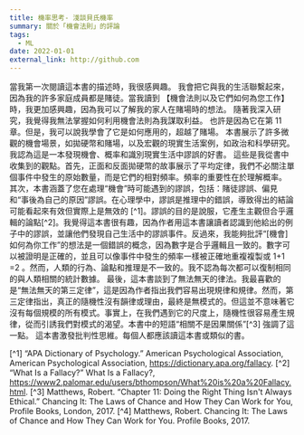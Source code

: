 ```yaml
---
title: 機率思考- 淺談貝氏機率
summary: 關於「機會法則」的評論
tags:
  - ML
date: 2022-01-01
external_link: http://github.com
---
```


當我第一次閱讀這本書的描述時，我很感興趣。 我會把它與我的生活聯繫起來，因為我的許多家庭成員都是賭徒。當我讀到 【機會法則以及它們如何為您工作】時，我更加感興趣，因為我可以了解我的家人在賭場時的想法。
隨著我深入研究，我覺得我無法掌握如何利用機會法則為我謀取利益。 也許是因為它在第 11 章。但是，我可以說我學會了它是如何應用的，超越了賭場。
本書展示了許多微觀的機會場景，如拋硬幣和賭場，以及宏觀的現實生活案例，如政治和科學研究。 我認為這是一本發現機會、概率和識別現實生活中謬誤的好書。
這些是我從書中收集到的觀點。首先，正面和反面拋硬幣的故事展示了平均定律，我們不必關注單個事件中發生的原始數量，而是它們的相對頻率。頻率的重要性在於理解概率。
其次，本書涵蓋了您在處理“機會”時可能遇到的謬誤，包括：賭徒謬誤、偏見和“事後為自己的原因”謬誤。在心理學中，謬誤是推理中的錯誤，導致得出的結論可能看起來有效但實際上是無效的 [^1]。謬誤的目的是說服，它產生主觀但合乎邏輯的論點[^2]。我覺得這本書很有趣，因為作者用這本書讓讀者認識到他給出的例子中的謬誤，並讓他們發現自己生活中的謬誤事件。反過來，我能夠批評“[機會]如何為你工作”的想法是一個錯誤的概念，因為數字是合乎邏輯且一致的。數字可以被證明是正確的，並且可以像事件中發生的頻率一樣被正確地重複複製或 1+1 =2 。然而，人類的行為、論點和推理是不一致的。我不認為每次都可以復制相同的與人類相關的統計數據。
最後，這本書談到了無法無天的律法。我最喜歡的是“無法無天的第三定律”，這是因為作者指出我們容易出現規律和規律。然而，第三定律指出，真正的隨機性沒有韻律或理由，最終是無模式的。但這並不意味著它沒有每個規模的所有模式。事實上，在我們遇到它的尺度上，隨機性很容易產生規律，從而引誘我們對模式的渴望。本書中的短語“相關不是因果關係”[^3] 強調了這一點。
這本書激發批判性思維。每個人都應該讀這本書或類似的書。

[^1] “APA Dictionary of Psychology.” American Psychological Association, American Psychological Association, https://dictionary.apa.org/fallacy. 
[^2] “What Is a Fallacy?” What Is a Fallacy?, https://www2.palomar.edu/users/bthompson/What%20is%20a%20Fallacy.html. 
[^3] Matthews, Robert. “Chapter 11: Doing the Right Thing Isn't Always Ethical.” Chancing It: The Laws of Chance and How They Can Work for You, Profile Books, London, 2017. 
[^4] Matthews, Robert. Chancing It: The Laws of Chance and How They Can Work for You. Profile Books, 2017. 
